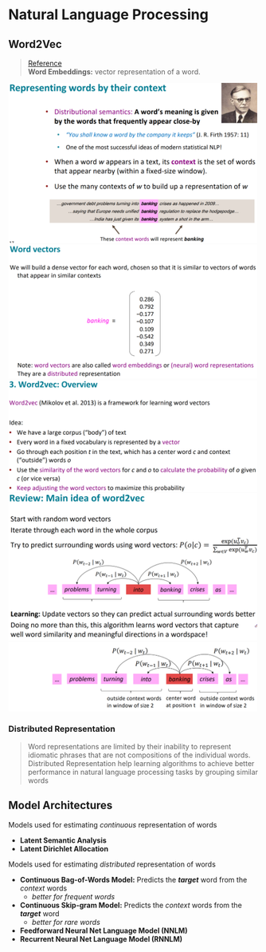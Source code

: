 # Natural Language Processing

## Word2Vec
> [Reference](https://gist.github.com/aparrish/2f562e3737544cf29aaf1af30362f469) \
> **Word Embeddings:** vector representation of a word.

<img src="Images/Word2Vec/DistributionalSemantics.PNG" width="500">
<img src="Images/Word2Vec/WordVector.PNG" width="500">
<img src="Images/Word2Vec/Overview.PNG" width="500">
<img src="Images/Word2Vec/MainIdea.PNG" width="500">
<img src="Images/Word2Vec/MainIdea2.PNG" width="500">


### Distributed Representation
> Word representations are limited by their inability to represent idiomatic phrases that are not compositions of the individual words. Distributed Representation help learning algorithms to achieve better
performance in natural language processing tasks by grouping similar words

## Model Architectures

Models used for estimating _continuous_ representation of words
- **Latent Semantic Analysis**
- **Latent Dirichlet Allocation**

Models used for estimating _distributed_ representation of words
- **Continuous Bag-of-Words Model:** Predicts the **_target_** word from the _context_ words
  + _better for frequent words_
- **Continuous Skip-gram Model:** Predicts the _context_ words from the **_target_** word
  + _better for rare words_
- **Feedforward Neural Net Language Model (NNLM)**
- **Recurrent Neural Net Language Model (RNNLM)**
